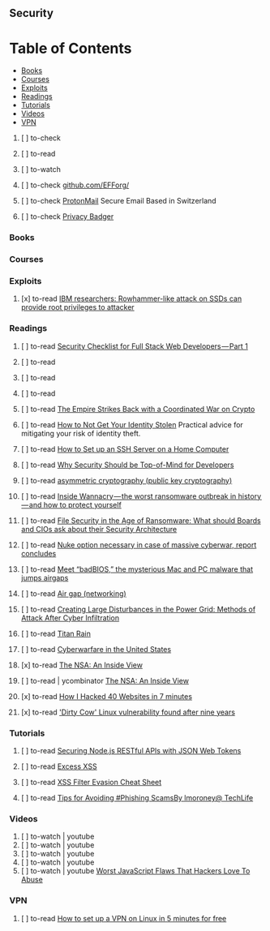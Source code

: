 ## Security

# Table of Contents
<!-- MarkdownTOC depth=4 -->
  - [Books](#books)
  - [Courses](#courses)
  - [Exploits](#exploits)
  - [Readings](#readings)
  - [Tutorials](#tutorials)
  - [Videos](#videos)
  - [VPN](#vpn)
<!-- /MarkdownTOC -->

  1. [ ] to-check []()
  1. [ ] to-read []()
  1. [ ] to-watch []()

  1. [ ] to-check [github.com/EFForg/](https://github.com/EFForg/)
  1. [ ] to-check [ProtonMail](https://protonmail.com/) Secure Email Based
in Switzerland
  1. [ ] to-check [Privacy Badger](https://www.eff.org/privacybadger)

### Books

### Courses

### Exploits

  1. [x] to-read [IBM researchers: Rowhammer-like attack on SSDs can provide root privileges to attacker](http://www.myce.com/news/ibm-researchers-rowhammer-like-attack-ssds-can-provide-root-privileges-attacker-82386/)

### Readings

  1. [ ] to-read [Security Checklist for Full Stack Web Developers — Part 1](https://blog.logrocket.com/security-for-fullstack-web-developers-part-1-a56340283f7c)
  1. [ ] to-read []()
  1. [ ] to-read []()
  1. [ ] to-read []()

  1. [ ] to-read [The Empire Strikes Back with a Coordinated War on Crypto](https://hackernoon.com/the-empire-strikes-back-with-a-coordinated-war-on-crypto-bdd84fd2f854)
  1. [ ] to-read [How to Not Get Your Identity Stolen](https://auth0.com/blog/how-to-not-get-your-identity-stolen/) Practical advice for mitigating your risk of identity theft.
  1. [ ] to-read [How to Set up an SSH Server on a Home Computer](https://dev.to/zduey/how-to-set-up-an-ssh-server-on-a-home-computer)
  1. [ ] to-read [Why Security Should be Top-of-Mind for Developers](https://stackify.com/siem-for-developers/)

  1. [ ] to-read [asymmetric cryptography (public key cryptography)](http://searchsecurity.techtarget.com/definition/asymmetric-cryptography)

  1. [ ] to-read [Inside Wannacry — the worst ransomware outbreak in history — and how to protect yourself](https://medium.freecodecamp.org/inside-the-worst-ransomware-outbreak-in-history-and-how-to-protect-yourself-168e7028a236)

  1. [ ] to-read [File Security in the Age of Ransomware: What should Boards and CIOs ask about their Security Architecture](https://medium.com/all-technology-feeds/file-security-in-the-age-of-ransomware-what-should-boards-and-cios-ask-about-their-security-d2039b3db569)
  1. [ ] to-read [Nuke option necessary in case of massive cyberwar, report concludes](https://www.stripes.com/nuke-option-necessary-in-case-of-massive-cyberwar-report-concludes-1.210515#.WVfiYXXyu00)
  1. [ ] to-read [Meet “badBIOS,” the mysterious Mac and PC malware that jumps airgaps](https://arstechnica.com/security/2013/10/meet-badbios-the-mysterious-mac-and-pc-malware-that-jumps-airgaps/)
  1. [ ] to-read [Air gap (networking)](https://en.wikipedia.org/wiki/Air_gap_%28networking%29)
  1. [ ] to-read [Creating Large Disturbances in the Power Grid: Methods of Attack After Cyber Infiltration](http://www.cs.dartmouth.edu/reports/abstracts/TR2010-668/)
  1. [ ] to-read [Titan Rain](https://en.wikipedia.org/wiki/Titan_Rain)
  1. [ ] to-read [Cyberwarfare in the United States](https://en.wikipedia.org/wiki/Cyberwarfare_in_the_United_States#Cyberwarfare_activities_in_the_U.S.)

  1. [x] to-read [The NSA: An Inside View](https://medium.com/@lorendsr/the-nsa-an-inside-view-e411a174b483)
  1. [ ] to-read | ycombinator [The NSA: An Inside View](https://news.ycombinator.com/item?id=6910687)
  1. [x] to-read [How I Hacked 40 Websites in 7 minutes](https://hackernoon.com/how-i-hacked-40-websites-in-7-minutes-5b4c28bc8824)
  1. [x] to-read ['Dirty Cow' Linux vulnerability found after nine years](https://www.theguardian.com/technology/2016/oct/21/dirty-cow-linux-vulnerability-found-after-nine-years)

### Tutorials

  1. [ ] to-read [Securing Node.js RESTful APIs with JSON Web Tokens](https://medium.freecodecamp.org/securing-node-js-restful-apis-with-json-web-tokens-9f811a92bb52)

  1. [ ] to-read [Excess XSS](https://excess-xss.com/)
  1. [ ] to-read [XSS Filter Evasion Cheat Sheet](https://www.owasp.org/index.php/XSS_Filter_Evasion_Cheat_Sheet)
  1. [ ] to-read [Tips for Avoiding #Phishing ScamsBy lmoroney@ TechLife](http://www.laurencemoroney.com/2017/01/23/tips-for-avoiding-phishing-scams/)

### Videos

  1. [ ] to-watch | youtube []()
  1. [ ] to-watch | youtube []()
  1. [ ] to-watch | youtube []()
  1. [ ] to-watch | youtube []()
  1. [ ] to-watch | youtube [Worst JavaScript Flaws That Hackers Love To Abuse](https://www.youtube.com/watch?v=0dgmeTy7X3I)

### VPN

  1. [ ] to-read [How to set up a VPN on Linux in 5 minutes for free](https://medium.freecodecamp.org/how-to-setup-a-vpn-for-free-or-paid-on-linux-62e1a93d04f3)
